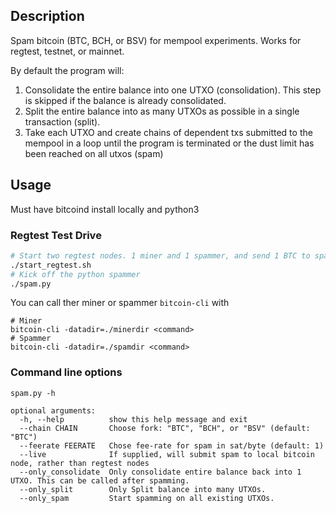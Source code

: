 ## Description
Spam bitcoin (BTC, BCH, or BSV) for mempool experiments. Works for regtest, testnet, or mainnet.

By default the program will:

1. Consolidate the entire balance into one UTXO (consolidation). This step is skipped if the balance is already consolidated.
2. Split the entire balance into as many UTXOs as possible in a single transaction (split).
3. Take each UTXO and create chains of dependent txs submitted to the mempool in a loop until the program is terminated or the dust limit has been reached on all utxos (spam)

## Usage

Must have bitcoind install locally and python3

### Regtest Test Drive
```bash
# Start two regtest nodes. 1 miner and 1 spammer, and send 1 BTC to spammer
./start_regtest.sh
# Kick off the python spammer
./spam.py
```

You can call ther miner or spammer `bitcoin-cli` with
```
# Miner
bitcoin-cli -datadir=./minerdir <command>
# Spammer
bitcoin-cli -datadir=./spamdir <command>
```

### Command line options
```
spam.py -h

optional arguments:
  -h, --help          show this help message and exit
  --chain CHAIN       Choose fork: "BTC", "BCH", or "BSV" (default: "BTC")
  --feerate FEERATE   Chose fee-rate for spam in sat/byte (default: 1)
  --live              If supplied, will submit spam to local bitcoin node, rather than regtest nodes
  --only_consolidate  Only consolidate entire balance back into 1 UTXO. This can be called after spamming.
  --only_split        Only Split balance into many UTXOs.
  --only_spam         Start spamming on all existing UTXOs.
```
